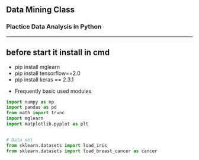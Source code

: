 ## Data Mining Class
### Plactice Data Analysis in Python


-----------------------------------
## before start it install in cmd 

* pip install mglearn
* pip install tensorflow==2.0
* pip install keras == 2.3.1

+ Frequently basic used modules

```python
import numpy as np
import pandas as pd
from math import trunc
import mglearn
import matplotlib.pyplot as plt


# Data set
from sklearn.datasets import load_iris
from sklearn.datasets import load_breast_cancer as cancer
```



